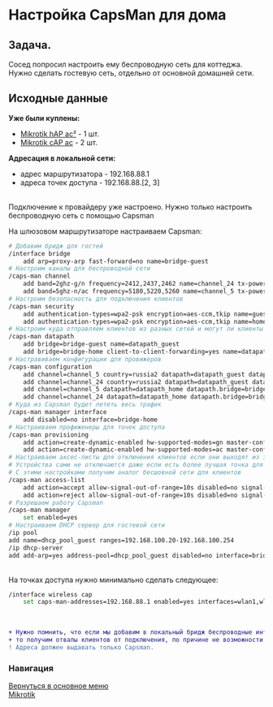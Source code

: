 # Настройка CapsMan для дома

## Задача.
Сосед попросил настроить ему беспроводную сеть для коттеджа.
Нужно сделать гостевую сеть, отдельно от основной домашней сети.

## Исходные данные

**Уже были куплены:**
* [Mikrotik hAP ac²](https://mikrotik.com/product/hap_ac2) - 1 шт.
* [Mikrotik сAP ac](https://mikrotik.com/product/cap_ac) - 2 шт.

**Адресация в локальной сети:**
* адрес маршрутизатора - 192.168.88.1
* адреса точек доступа - 192.168.88.[2, 3]

<br>Подключение к провайдеру уже настроено. Нужно только настроить беспроводную сеть с помощью Capsman

На шлюзовом маршрутизаторе настраиваем Capsman:

```bash
# Добавим бридж для гостей
/interface bridge
    add arp=proxy-arp fast-forward=no name=bridge-guest
# Настроим каналы для беспроводной сети
/caps-man channel
    add band=2ghz-g/n frequency=2412,2437,2462 name=channel_24 tx-power=20
    add band=5ghz-n/ac frequency=5180,5220,5260 name=channel_5 tx-power=20
# Настроим безопасность для подключения клиентов
/caps-man security
    add authentication-types=wpa2-psk encryption=aes-ccm,tkip name=guest passphrase=KeyGuest
    add authentication-types=wpa2-psk encryption=aes-ccm,tkip name=home passphrase=KeyHome
# Настроим куда отправляем клиентов из разных сетей и могут ли клиенты видеть друг друга
/caps-man datapath
    add bridge=bridge-guest name=datapath_guest
    add bridge=bridge-home client-to-client-forwarding=yes name=datapath_home
# Настравиваем конфигурации для провижеров
/caps-man configuration
    add channel=channel_5 country=russia2 datapath=datapath_guest datapath.bridge=bridge-guest hw-protection-mode=rts-cts max-sta-count=15 mode=ap name=cfg_guest_5 security=guest ssid=Guest-5
    add channel=channel_24 country=russia2 datapath=datapath_guest datapath.bridge=bridge-guest hw-protection-mode=rts-cts max-sta-count=15 mode=ap name=cfg_guest_24 security=guest ssid=Guest-2
    add channel=channel_5 datapath=datapath_home datapath.bridge=bridge-home hw-protection-mode=rts-cts max-sta-count=25 mode=ap name=cfg_home_5 rx-chains=0,1,2 security=home ssid=Home-5 tx-chains=0,1,2
    add channel=channel_24 datapath=datapath_home datapath.bridge=bridge-home hw-protection-mode=rts-cts max-sta-count=25 mode=ap name=cfg_home_24 rx-chains=0,1,2 security=home ssid=Home-2 tx-chains=0,1,2
# Куда из Capsman будет лететь весь трафик
/caps-man manager interface
    add disabled=no interface=bridge-home
# Настраиваем профиженеры для точек доступа
/caps-man provisioning
    add action=create-dynamic-enabled hw-supported-modes=gn master-configuration=cfg_home_24 name-prefix=24 slave-configurations=cfg_guest_24
    add action=create-dynamic-enabled hw-supported-modes=ac master-configuration=cfg_home_5 name-format=prefix-identity name-prefix=5 slave-configurations=cfg_guest_5
# Настраиваем аксес-листы для отключения клиентов если они выходят из зоны доступа точек
# Устройства сами не отключаются даже если есть более лучшая точка для выхода в сеть
# С этими настройками получим аналог бесшовной сети для клиентов
/caps-man access-list
    add action=accept allow-signal-out-of-range=10s disabled=no signal-range=-79..120 ssid-regexp=*
    add action=reject allow-signal-out-of-range=10s disabled=no signal-range=-120..-80 ssid-regexp=*
# Разрешаем работу Capsman
/caps-man manager
    set enabled=yes
# Настраиваем DHCP сервер для гостевой сети
/ip pool
add name=dhcp_pool_guest ranges=192.168.100.20-192.168.100.254
/ip dhcp-server
add add-arp=yes address-pool=dhcp_pool_guest disabled=no interface=bridge-guest lease-time=1h name=dhcp-guest

```

<br>На точках доступа нужно минимально сделать следующее:

```bash
/interface wireless cap 
    set caps-man-addresses=192.168.88.1 enabled=yes interfaces=wlan1,wlan2
```
<br>

```diff
+ Нужно помнить, что если мы добавим в локальный бридж беспроводные интерфейсы, 
+ то получим отвалы клиентов от подключения, по причине не возможности выдачи второго адреса из пула DHCP. 
! Адреса должен выдавать только Capsman.
```

### Навигация
[Вернуться в основное меню](../README.md)
<br> [Mikrotik](../mikrotik/README.md)
